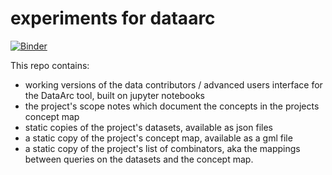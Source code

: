 # experiments for dataarc

[![Binder](https://mybinder.org/badge_logo.svg)](https://mybinder.org/v2/gh/ropitz/experiments/master)

This repo contains:
- working versions of the data contributors / advanced users interface for the DataArc tool, built on jupyter notebooks
- the project's scope notes which document the concepts in the projects concept map
- static copies of the project's datasets, available as json files
- a static copy of the project's concept map, available as a gml file
- a static copy of the project's list of combinators, aka the mappings between queries on the datasets and the concept map. 
